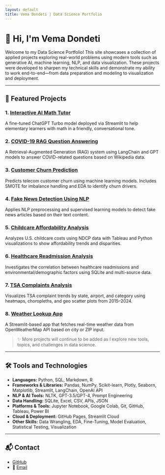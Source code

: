 ```yaml
---
layout: default
title: Vema Dondeti | Data Science Portfolio
---
```


# 👋 Hi, I'm Vema Dondeti

Welcome to my Data Science Portfolio! This site showcases a collection of applied projects exploring real-world problems using modern tools such as generative AI, machine learning, NLP, and data visualization. These projects were developed to sharpen my technical skills and demonstrate my ability to work end-to-end—from data preparation and modeling to visualization and deployment.

---

## 📂 Featured Projects

### 1. [Interactive AI Math Tutor](https://github.com/Vrdondeti/data-science-projects/tree/main/AI-Math-Tutor-Chatbot)  
A fine-tuned ChatGPT Turbo model deployed via Streamlit to help elementary learners with math in a friendly, conversational tone.

### 2. [COVID-19 RAG Question Answering](https://github.com/Vrdondeti/data-science-projects/tree/main/COVID19-RAG-Question-Answering)  
A Retrieval-Augmented Generation (RAG) system using LangChain and GPT models to answer COVID-related questions based on Wikipedia data.

### 3. [Customer Churn Prediction](https://github.com/Vrdondeti/data-science-projects/tree/main/customer-churn-prediction)  
Predicts telecom customer churn using machine learning models. Includes SMOTE for imbalance handling and EDA to identify churn drivers.

### 4. [Fake News Detection Using NLP](https://github.com/Vrdondeti/data-science-projects/tree/main/Fake-News-Detection-Using-NLP)  
Applies NLP preprocessing and supervised learning models to detect fake news articles based on their text content.

### 5. [Childcare Affordability Analysis](https://github.com/Vrdondeti/data-science-projects/tree/main/Childcare-Affordability-Analysis)  
Analyzes U.S. childcare costs using NDCP data with Tableau and Python visualizations to show affordability trends and disparities.

### 6. [Healthcare Readmission Analysis](https://github.com/Vrdondeti/data-science-projects/tree/main/Hospital-Readmissions-Analysis)  
Investigates the correlation between healthcare readmissions and environmental/demographic factors using SQLite and multi-source data.

### 7. [TSA Complaints Analysis](https://github.com/Vrdondeti/data-science-projects/tree/main/TSA-Complaints-Analysis)  
Visualizes TSA complaint trends by state, airport, and category using heatmaps, choropleths, and geo scatter plots from 2015–2024.

### 8. [Weather Lookup App](https://github.com/Vrdondeti/data-science-projects/tree/main/Weather-Lookup-App)  
A Streamlit-based app that fetches real-time weather data from OpenWeatherMap API based on city or ZIP input.

> ✨ More projects will continue to be added as I explore new tools, topics, and challenges in data science.

---

## 🛠️ Tools and Technologies

- **Languages:** Python, SQL, Markdown, R  
- **Frameworks & Libraries:** Pandas, NumPy, Scikit-learn, Plotly, Seaborn, Matplotlib, Streamlit, LangChain, OpenAI API  
- **NLP & AI Tools:** NLTK, GPT-3.5/GPT-4, Prompt Engineering  
- **Data Handling:** SQLite, Excel, CSV, APIs, JSON  
- **Platforms & Tools:** Jupyter Notebook, Google Colab, Git, GitHub, Tableau, Power BI  
- **Cloud & Deployment:** GitHub Pages, Streamlit Cloud  
- **Other Skills:** Data Wrangling, EDA, Fine-Tuning, Model Evaluation, Statistical Testing, Visualization

---

## 📬 Contact

- [GitHub](https://github.com/Vrdondeti)  
- 📧 [Email](mailto:vemadondeti@gmail.com) 

